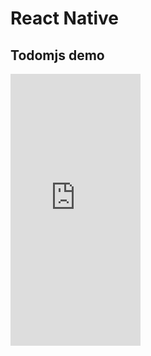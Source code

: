 # React Native 
## Todomjs demo

<iframe src="https://appetize.io/embed/2gghzk2g5fypu76kw9rxjwwjnc?device=iphone6&scale=50&autoplay=false&orientation=portrait&deviceColor=black" width="208px" height="435px" frameborder="0" scrolling="no"></iframe>